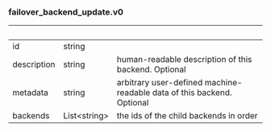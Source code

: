 
### failover_backend_update.v0

| &nbsp; | &nbsp; | &nbsp; |
|---|---|---|
| id | string |  |
| description | string | human-readable description of this backend. Optional |
| metadata | string | arbitrary user-defined machine-readable data of this backend. Optional |
| backends | List&lt;string&gt; | the ids of the child backends in order |